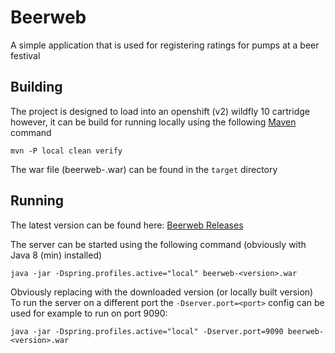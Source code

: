 Beerweb
=======

A simple application that is used for registering ratings for pumps at a beer festival

Building
--------

The project is designed to load into an openshift (v2) wildfly 10 cartridge however, it can be build for running locally using the following [Maven](https://maven.apache.org/) command

    mvn -P local clean verify
    
The war file (beerweb-<version>.war) can be found in the `target` directory
    
Running
-------

The latest version can be found here: [Beerweb Releases](https://github.com/codersparks/beerweb/releases)
    
The server can be started using the following command (obviously with Java 8 (min) installed)

    java -jar -Dspring.profiles.active="local" beerweb-<version>.war
    
Obviously replacing <version> with the downloaded version (or locally built version) To run the server on a different port the `-Dserver.port=<port>` config can be used for example to run on port 9090:

    java -jar -Dspring.profiles.active="local" -Dserver.port=9090 beerweb-<version>.war